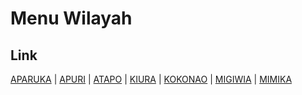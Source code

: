 # Menu Wilayah

## Link

[APARUKA](https://github.com/gigit-pemilu/pemilu-2024-94-papua-tengah/tree/main/pileg-dpr/hitung-suara/sub/94-papua-tengah/sub/04-mimika/sub/04-mimika-barat/sub/2005-aparuka)
 | 
[APURI](https://github.com/gigit-pemilu/pemilu-2024-94-papua-tengah/tree/main/pileg-dpr/hitung-suara/sub/94-papua-tengah/sub/04-mimika/sub/04-mimika-barat/sub/2007-apuri)
 | 
[ATAPO](https://github.com/gigit-pemilu/pemilu-2024-94-papua-tengah/tree/main/pileg-dpr/hitung-suara/sub/94-papua-tengah/sub/04-mimika/sub/04-mimika-barat/sub/2006-atapo)
 | 
[KIURA](https://github.com/gigit-pemilu/pemilu-2024-94-papua-tengah/tree/main/pileg-dpr/hitung-suara/sub/94-papua-tengah/sub/04-mimika/sub/04-mimika-barat/sub/2003-kiura)
 | 
[KOKONAO](https://github.com/gigit-pemilu/pemilu-2024-94-papua-tengah/tree/main/pileg-dpr/hitung-suara/sub/94-papua-tengah/sub/04-mimika/sub/04-mimika-barat/sub/2001-kokonao)
 | 
[MIGIWIA](https://github.com/gigit-pemilu/pemilu-2024-94-papua-tengah/tree/main/pileg-dpr/hitung-suara/sub/94-papua-tengah/sub/04-mimika/sub/04-mimika-barat/sub/2002-migiwia)
 | 
[MIMIKA](https://github.com/gigit-pemilu/pemilu-2024-94-papua-tengah/tree/main/pileg-dpr/hitung-suara/sub/94-papua-tengah/sub/04-mimika/sub/04-mimika-barat/sub/2004-mimika)

